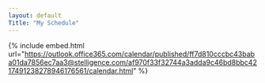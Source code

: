 ```yaml
---
layout: default
Title: "My Schedule"
---
```


{% include embed.html url="https://outlook.office365.com/calendar/published/ff7d810cccbc43baba01da7856ec7aa3@stelligence.com/af970f33f32744a3adda9c46bd8bbc4217491238278946176561/calendar.html" %}
